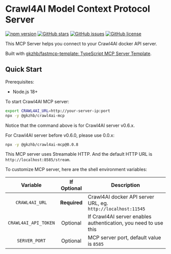# Crawl4AI Model Context Protocol Server

[![npm version](https://img.shields.io/npm/v/@gkzhb/crawl4ai-mcp)](https://www.npmjs.com/package/@gkzhb/crawl4ai-mcp)
[![GitHub stars](https://img.shields.io/github/stars/gkzhb/crawl4ai-mcp)](https://github.com/gkzhb/crawl4ai-mcp/stargazers)
[![GitHub issues](https://img.shields.io/github/issues/gkzhb/crawl4ai-mcp)](https://github.com/gkzhb/crawl4ai-mcp/issues)
[![GitHub license](https://img.shields.io/github/license/gkzhb/crawl4ai-mcp)](https://github.com/gkzhb/crawl4ai-mcp/blob/main/LICENSE)

This MCP Server helps you connect to your Crawl4AI docker API server.

Built with [gkzhb/fastmcp-template: TypeScript MCP Server Template](https://github.com/gkzhb/fastmcp-template).

## Quick Start

Prerequisites:
- Node.js 18+

To start Crawl4AI MCP server:

```bash
export CRAWL4AI_URL=http://your-server-ip:port
npx -y @gkzhb/crawl4ai-mcp
```

Notice that the command above is for Crawl4AI server v0.6.x.

For Crawl4AI server before v0.6.0, please use 0.0.x:

```bash
npx -y @gkzhb/crawl4ai-mcp@0.0.8
```

This MCP server uses Streamable HTTP. And the default HTTP URL is `http://localhost:8585/stream`.

To customize MCP server, here are the shell environment variables:

| Variable | If Optional | Description |
|:-:|:-:|---|
| `CRAWL4AI_URL` | **Required** | Crawl4AI docker API server URL, eg. `http://localhost:11545` |
| `CRAWL4AI_API_TOKEN` | Optional | If Crawl4AI server enables authentication, you need to use this |
| `SERVER_PORT` | Optional | MCP server port, default value is `8585` |
